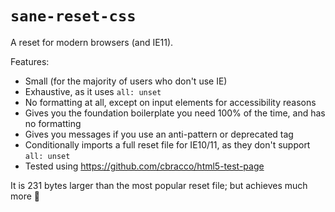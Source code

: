 # `sane-reset-css`

A reset for modern browsers (and IE11).

Features:

- Small (for the majority of users who don't use IE)
- Exhaustive, as it uses `all: unset`
- No formatting at all, except on input elements
  for accessibility reasons
- Gives you the foundation boilerplate you need
  100% of the time, and has no formatting
- Gives you messages if you use an anti-pattern
  or deprecated tag
- Conditionally imports a full reset file for
  IE10/11, as they don't support `all: unset`
- Tested using https://github.com/cbracco/html5-test-page

It is 231 bytes larger than the most popular reset file;
but achieves much more 🌈
